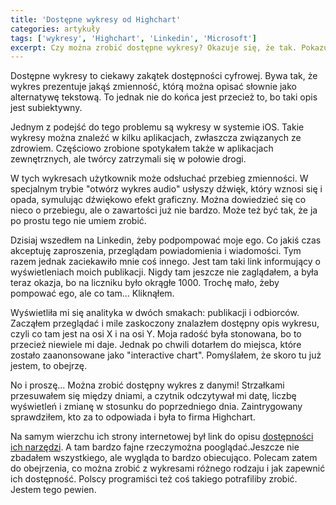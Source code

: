 ```yaml
---
title: 'Dostępne wykresy od Highchart'
categories: artykuły
tags: ['wykresy', 'Highchart', 'Linkedin', 'Microsoft']
excerpt: Czy można zrobić dostępne wykresy? Okazuje się, że tak. Pokazuje to chociażby firma Highchart.
---
```


Dostępne wykresy to ciekawy zakątek dostępności cyfrowej. Bywa tak, że wykres prezentuje jakąś zmienność, którą można opisać słownie jako alternatywę tekstową. To jednak nie do końca jest przecież to, bo taki opis jest subiektywny.

Jednym z podejść do tego problemu są wykresy w systemie iOS. Takie wykresy można znaleźć w kilku aplikacjach, zwłaszcza związanych ze zdrowiem. Częściowo zrobione spotykałem także w aplikacjach zewnętrznych, ale twórcy zatrzymali się w połowie drogi.

W tych wykresach użytkownik może odsłuchać przebieg zmienności. W specjalnym trybie "otwórz wykres audio" usłyszy dźwięk, który wznosi się i opada, symulując dźwiękowo efekt graficzny. Można dowiedzieć się co nieco o przebiegu, ale o zawartości już nie bardzo. Może też być tak, że ja po prostu tego nie umiem zrobić.

Dzisiaj wszedłem na Linkedin, żeby podpompować moje ego. Co jakiś czas akceptuję zaproszenia, przeglądam powiadomienia i wiadomości. Tym razem jednak zaciekawiło mnie coś innego. Jest tam taki link informujący o wyświetleniach moich publikacji. Nigdy tam jeszcze nie zaglądałem, a była teraz okazja, bo na liczniku było okrągłe 1000. Trochę mało, żeby pompować ego, ale co tam... Kliknąłem.

Wyświetliła mi się analityka w dwóch smakach: publikacji i odbiorców. Zacząłem przeglądać i mile zaskoczony znalazłem dostępny opis wykresu, czyli co tam jest na osi X i na osi Y. Moja radość była stonowana, bo to przecież niewiele mi daje. Jednak po chwili dotarłem do miejsca, które zostało zaanonsowane jako "interactive chart". Pomyślałem, że skoro tu już jestem, to obejrzę.

No i proszę... Można zrobić dostępny wykres z danymi! Strzałkami przesuwałem się między dniami, a czytnik odczytywał mi datę, liczbę wyświetleń i zmianę w stosunku do poprzedniego dnia. Zaintrygowany sprawdziłem, kto za to odpowiada i była to firma Highchart.

Na samym wierzchu ich strony internetowej był link do opisu [dostępności ich narzędzi](https://www.highcharts.com/accessibility/). A tam bardzo fajne rzeczymożna pooglądać.Jeszcze nie zbadałem wszystkiego, ale wygląda to bardzo obiecująco. Polecam zatem do obejrzenia, co można zrobić z wykresami różnego rodzaju i jak zapewnić ich dostępność. Polscy programiści też coś takiego potrafiliby zrobić. Jestem tego pewien.